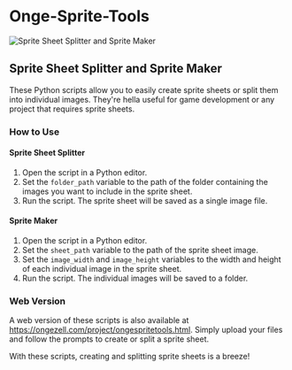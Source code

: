 # Onge-Sprite-Tools

![Sprite Sheet Splitter and Sprite Maker](https://ongezell.com/Logo.png)

## Sprite Sheet Splitter and Sprite Maker

These Python scripts allow you to easily create sprite sheets or split them into individual images. They're hella useful for game development or any project that requires sprite sheets.

### How to Use

#### Sprite Sheet Splitter
1. Open the script in a Python editor.
2. Set the `folder_path` variable to the path of the folder containing the images you want to include in the sprite sheet.
3. Run the script. The sprite sheet will be saved as a single image file.

#### Sprite Maker
1. Open the script in a Python editor.
2. Set the `sheet_path` variable to the path of the sprite sheet image.
3. Set the `image_width` and `image_height` variables to the width and height of each individual image in the sprite sheet.
4. Run the script. The individual images will be saved to a folder.

### Web Version

A web version of these scripts is also available at https://ongezell.com/project/ongespritetools.html. Simply upload your files and follow the prompts to create or split a sprite sheet.

With these scripts, creating and splitting sprite sheets is a breeze!
